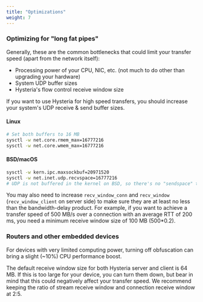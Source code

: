 ```yaml
---
title: "Optimizations"
weight: 7
---
```


### Optimizing for "long fat pipes"

Generally, these are the common bottlenecks that could limit your transfer speed (apart from the network itself):

- Processing power of your CPU, NIC, etc. (not much to do other than upgrading your hardware)
- System UDP buffer sizes
- Hysteria's flow control receive window size

If you want to use Hysteria for high speed transfers, you should increase your system's UDP receive & send buffer sizes.

#### Linux

```bash
# Set both buffers to 16 MB
sysctl -w net.core.rmem_max=16777216
sysctl -w net.core.wmem_max=16777216
```

#### BSD/macOS

```bash
sysctl -w kern.ipc.maxsockbuf=20971520
sysctl -w net.inet.udp.recvspace=16777216
# UDP is not buffered in the kernel on BSD, so there's no "sendspace" to set
```

You may also need to increase `recv_window_conn` and `recv_window` (`recv_window_client` on server side) to make sure
they are at least no less than the bandwidth-delay product. For example, if you want to achieve a transfer speed of 500 MB/s over a connection with an average RTT of 200 ms, you need a minimum receive window size of 100 MB (500*0.2).

### Routers and other embedded devices

For devices with very limited computing power, turning off obfuscation can bring a slight (~10%) CPU performance boost.

The default receive window size for both Hysteria server and client is 64 MB. If this is too large for your device, you can turn them down, but bear in mind that this could negatively affect your transfer speed. We recommend keeping the ratio of stream receive window and connection receive window at 2:5.